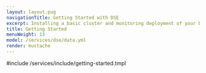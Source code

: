 ```yaml
---
layout: layout.pug
navigationTitle: Getting Started with DSE
excerpt: Installing a basic cluster and monitoring deployment of your DSE service
title: Getting Started
menuWeight: 13
model: /services/dse/data.yml
render: mustache
---
```


#include /services/include/getting-started.tmpl
